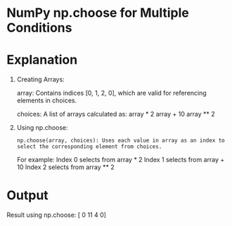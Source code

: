 # NumPy np.choose for Multiple Conditions

# Explanation

01. Creating Arrays:

    array: Contains indices [0, 1, 2, 0], which are valid for referencing elements in choices.
    
    choices: A list of arrays calculated as:
            array * 2
            array + 10
            array ** 2

02. Using np.choose:

        np.choose(array, choices): Uses each value in array as an index to select the corresponding element from choices.

    For example:
            Index 0 selects from array * 2
            Index 1 selects from array + 10
            Index 2 selects from array ** 2

# Output

Result using np.choose: [ 0 11 4  0]
